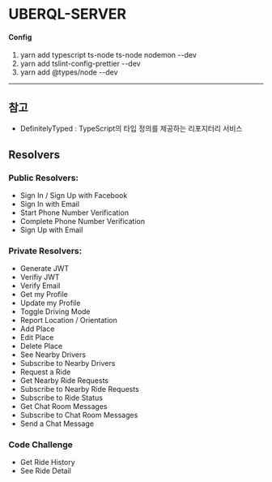 UBERQL-SERVER
=============
#### Config
1. yarn add typescript ts-node ts-node nodemon --dev
2. yarn add tslint-config-prettier --dev
3. yarn add @types/node --dev

<hr/>

## 참고
- DefinitelyTyped : TypeScript의 타입 정의를 제공하는 리포지터리 서비스

## Resolvers

### Public Resolvers:
- Sign In / Sign Up with Facebook
- Sign In with Email
- Start Phone Number Verification
- Complete Phone Number Verification
- Sign Up with Email


### Private Resolvers:
- Generate JWT
- Verifiy JWT
- Verify Email
- Get my Profile
- Update my Profile
- Toggle Driving Mode
- Report Location / Orientation
- Add Place
- Edit Place
- Delete Place
- See Nearby Drivers
- Subscribe to Nearby Drivers
- Request a Ride
- Get Nearby Ride Requests
- Subscribe to Nearby Ride Requests
- Subscribe to Ride Status
- Get Chat Room Messages
- Subscribe to Chat Room Messages
- Send a Chat Message


### Code Challenge
- Get Ride History
- See Ride Detail